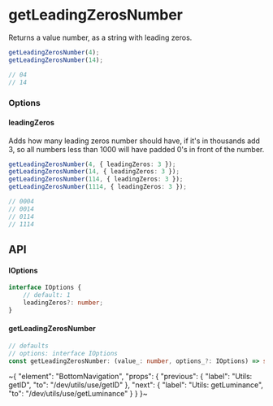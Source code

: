 
# getLeadingZerosNumber

Returns a value number, as a string with leading zeros.

```ts
getLeadingZerosNumber(4);
getLeadingZerosNumber(14);

// 04
// 14
```

### Options

#### leadingZeros

Adds how many leading zeros number should have, if it's in thousands add 3, so all numbers less than 1000 will have padded 0's in front of the number.

```ts
getLeadingZerosNumber(4, { leadingZeros: 3 });
getLeadingZerosNumber(14, { leadingZeros: 3 });
getLeadingZerosNumber(114, { leadingZeros: 3 });
getLeadingZerosNumber(1114, { leadingZeros: 3 });

// 0004
// 0014
// 0114
// 1114
```

## API

#### IOptions

```ts
interface IOptions {
    // default: 1
    leadingZeros?: number;
}
```

#### getLeadingZerosNumber

```ts
// defaults
// options: interface IOptions
const getLeadingZerosNumber: (value_: number, options_?: IOptions) => string;
```


~{
  "element": "BottomNavigation",
  "props": {
    "previous": {
      "label": "Utils: getID",
      "to": "/dev/utils/use/getID"
    },
    "next": {
      "label": "Utils: getLuminance",
      "to": "/dev/utils/use/getLuminance"
    }
  }
}~

